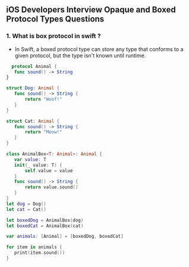 ## iOS Developers Interview Opaque and Boxed Protocol Types Questions

### 1. What is box protocol in swift ?
-  In Swift, a boxed protocol type can store any type that conforms to a given protocol, but the type isn't known until 
   runtime.

 ```swift
   protocol Animal {
    func sound() -> String
}

struct Dog: Animal {
    func sound() -> String {
        return "Woof!"
    }
}

struct Cat: Animal {
    func sound() -> String {
        return "Meow!"
    }
}

class AnimalBox<T: Animal>: Animal {
    var value: T
    init(_ value: T) {
        self.value = value
    }
    func sound() -> String {
        return value.sound()
    }
}
let dog = Dog()
let cat = Cat()

let boxedDog = AnimalBox(dog)
let boxedCat = AnimalBox(cat)

var animals: [Animal] = [boxedDog, boxedCat]

for item in animals {
    print(item.sound())
}
```
